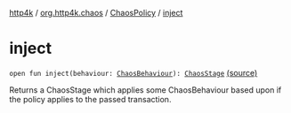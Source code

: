 [http4k](../../index.md) / [org.http4k.chaos](../index.md) / [ChaosPolicy](index.md) / [inject](./inject.md)

# inject

`open fun inject(behaviour: `[`ChaosBehaviour`](../-chaos-behaviour/index.md)`): `[`ChaosStage`](../-chaos-stage/index.md) [(source)](https://github.com/http4k/http4k/blob/master/http4k-testing-chaos/src/main/kotlin/org/http4k/chaos/ChaosPolicies.kt#L18)

Returns a ChaosStage which applies some ChaosBehaviour based upon if the policy applies to the
passed transaction.

